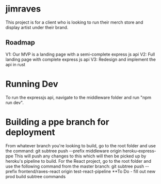 # jimraves
This project is for a client who is looking to run their merch store and display artist under their brand.

## Roadmap
V1: Our MVP is a landing page with a semi-complete express js api
V2: Full landing page with complete express js api
V3: Redesign and implement the api in rust
# Running Dev
To run the expressjs api, navigate to the middleware folder and run "npm run dev".
# Building a ppe branch for deployment
From whatever branch you're looking to build, go to the root folder and use the command:
git subtree push --prefix middleware origin heroku-express-ppe
This will push any changes to this which will then be picked up by heroku's pipeline to build.
For the React project, go to the root folder and use the following command from the master branch: 
git subtree push --prefix frontend/raves-react origin test-react-pipeline
**To Do - fill out new prod build subtree commands
